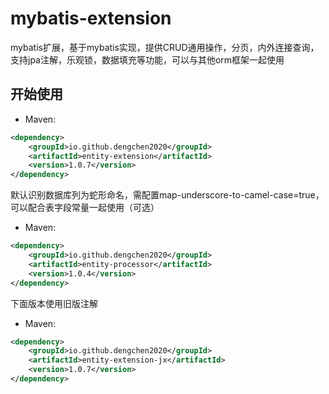 # mybatis-extension
mybatis扩展，基于mybatis实现，提供CRUD通用操作，分页，内外连接查询，支持jpa注解，乐观锁，数据填充等功能，可以与其他orm框架一起使用

## 开始使用
- Maven:
```xml
<dependency>
    <groupId>io.github.dengchen2020</groupId>
    <artifactId>entity-extension</artifactId>
    <version>1.0.7</version>
</dependency>
```
默认识别数据库列为蛇形命名，需配置map-underscore-to-camel-case=true，可以配合表字段常量一起使用（可选）
- Maven:
```xml
<dependency>
    <groupId>io.github.dengchen2020</groupId>
    <artifactId>entity-processor</artifactId>
    <version>1.0.4</version>
</dependency>
```
下面版本使用旧版注解
- Maven:
```xml
<dependency>
    <groupId>io.github.dengchen2020</groupId>
    <artifactId>entity-extension-jx</artifactId>
    <version>1.0.7</version>
</dependency>
```
